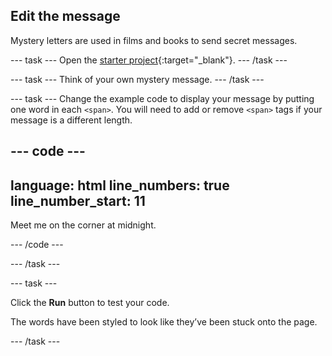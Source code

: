 ## Edit the message

Mystery letters are used in films and books to send secret messages. 

--- task ---
Open the [starter project](https://staging-editor.raspberrypi.org/en/projects/mystery-letter-starter){:target="_blank"}.
--- /task ---

--- task ---
Think of your own mystery message.
--- /task ---

--- task ---
Change the example code to display your message by putting one word in each `<span>`. You will need to add or remove `<span>` tags if your message is a different length. 

--- code ---
---
language: html
line_numbers: true
line_number_start: 11
---

<p>
    <span class="">Meet</span>
    <span class="">me</span>
    <span class="">on</span>
    <span class="">the</span>
    <span class="">corner</span>
    <span class="">at</span>
    <span class="">midnight.</span>
</p>

--- /code ---


--- /task ---

--- task ---

Click the **Run** button to test your code.

The words have been styled to look like they’ve been stuck onto the page.

--- /task ---

